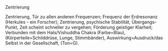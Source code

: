 Zentrierung

Zentrierung, Tür zu allen anderen Frequenzen; Frequenz der Erdresonanz (Herkules - ein Forscher); Zentrierung, psychische Stabilität, Übergangs-Punkt, Zeit scheint schneller zu vergehen; Förderung geistiger Klarheit; Verbunden mit dem Hals/Vishuddha Chakra (Farbe=Blau), (Körperteile=Schilddrüse, Lunge, Stimmbänder), Auswirkung=Ausdruck/das Selbst in der Gesellschaft, (Ton=G).